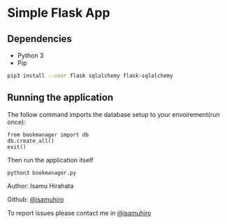 # Simple Flask App

## Dependencies

* Python 3
* Pip

```bash
pip3 install --user flask sqlalchemy flask-sqlalchemy
```

## Running the application

The follow command imports the database setup to your envoirement(run once):

```python3
from bookmanager import db
db.create_all()
exit()
```

Then run the application itself

```python3
python3 bookmanager.py
```

Author: Isamu Hirahata

Github: [@isamuhiro](github.com/isamuhiro)

To report issues please contact me in [@isamuhiro](github.com/isamuhiro)